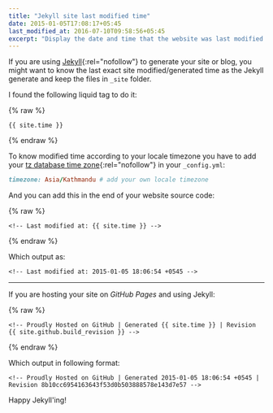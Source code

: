 ```yaml
---
title: "Jekyll site last modified time"
date: 2015-01-05T17:08:17+05:45
last_modified_at: 2016-07-10T09:58:56+05:45
excerpt: "Display the date and time that the website was last modified."
---
```


If you are using [Jekyll](http://jekyllrb.com/){:rel="nofollow"} to generate your site or blog, you might want to know the last exact site modified/generated time as the Jekyll generate and keep the files in `_site` folder.

I found the following liquid tag to do it:

{% raw %}

```liquid
{{ site.time }}
```

{% endraw %}

To know modified time according to your locale timezone you have to add your [tz database time zone](http://en.wikipedia.org/wiki/List_of_tz_database_time_zones){:rel="nofollow"} in your `_config.yml`:

```rb
timezone: Asia/Kathmandu # add your own locale timezone
```

And you can add this in the end of your website source code:

{% raw %}

```text
<!-- Last modified at: {{ site.time }} -->
```

{% endraw %}

Which output as:

```text
<!-- Last modified at: 2015-01-05 18:06:54 +0545 -->
```

---

If you are hosting your site on _GitHub Pages_ and using Jekyll:

{% raw %}

```text
<!-- Proudly Hosted on GitHub | Generated {{ site.time }} | Revision {{ site.github.build_revision }} -->
```

{% endraw %}

Which output in following format:

```text
<!-- Proudly Hosted on GitHub | Generated 2015-01-05 18:06:54 +0545 | Revision 8b10cc6954163643f53d0b503888578e143d7e57 -->
```

Happy Jekyll'ing!
